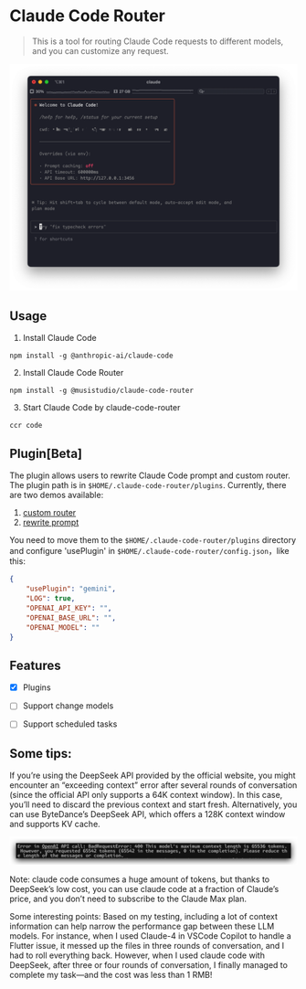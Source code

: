 # Claude Code Router

> This is a tool for routing Claude Code requests to different models, and you can customize any request.


![](screenshoots/claude-code.png)

## Usage

1. Install Claude Code

```shell
npm install -g @anthropic-ai/claude-code
```

2. Install Claude Code Router

```shell
npm install -g @musistudio/claude-code-router
```

3. Start Claude Code by claude-code-router

```shell
ccr code
```


## Plugin[Beta]

The plugin allows users to rewrite Claude Code prompt and custom router. The plugin path is in `$HOME/.claude-code-router/plugins`. Currently, there are two demos available: 
1. [custom router](https://github.com/musistudio/claude-code-router/blob/dev/custom-prompt/plugins/deepseek.js)
2. [rewrite prompt](https://github.com/musistudio/claude-code-router/blob/dev/custom-prompt/plugins/gemini.js)

You need to move them to the `$HOME/.claude-code-router/plugins` directory and configure 'usePlugin' in `$HOME/.claude-code-router/config.json`，like this:

```json
{
    "usePlugin": "gemini",
    "LOG": true,
    "OPENAI_API_KEY": "",
    "OPENAI_BASE_URL": "",
    "OPENAI_MODEL": ""
}
```

## Features
- [x] Plugins
- [ ] Support change models
- [ ] Support scheduled tasks


## Some tips:
If you’re using the DeepSeek API provided by the official website, you might encounter an “exceeding context” error after several rounds of conversation (since the official API only supports a 64K context window). In this case, you’ll need to discard the previous context and start fresh. Alternatively, you can use ByteDance’s DeepSeek API, which offers a 128K context window and supports KV cache.

![](screenshoots/contexterror.jpg)

Note: claude code consumes a huge amount of tokens, but thanks to DeepSeek’s low cost, you can use claude code at a fraction of Claude’s price, and you don’t need to subscribe to the Claude Max plan.

Some interesting points: Based on my testing, including a lot of context information can help narrow the performance gap between these LLM models. For instance, when I used Claude-4 in VSCode Copilot to handle a Flutter issue, it messed up the files in three rounds of conversation, and I had to roll everything back. However, when I used claude code with DeepSeek, after three or four rounds of conversation, I finally managed to complete my task—and the cost was less than 1 RMB!



